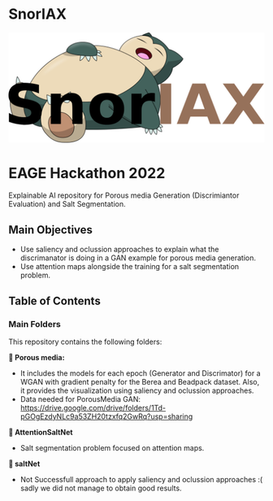 # SnorIAX

![SnorIAX](https://github.com/EAGE-Annual-Hackathon/SnorIAX/blob/main/logo.png)

# EAGE Hackathon 2022
Explainable AI repository for Porous media Generation (Discrimiantor Evaluation) and Salt Segmentation. 



## Main Objectives
- Use saliency and oclussion approaches to explain what the discrimanator is doing in a GAN example for porous media generation. 
- Use attention maps alongside the training for a salt segmentation problem. 

## Table of Contents
### Main Folders
This repository contains the following folders: 

**:open_file_folder:  Porous media:** 
  - It includes the models for each epoch (Generator and Discrimator) for a WGAN with gradient penalty for the Berea and Beadpack dataset. Also, it provides the visualization using saliency and oclussion approaches. 
  - Data needed for PorousMedia GAN:  https://drive.google.com/drive/folders/1Td-pGOgEzdyNLc9a53ZH20tzxfq2GwRq?usp=sharing
  
**:open_file_folder: AttentionSaltNet**
  - Salt segmentation problem focused on attention maps. 


**:open_file_folder: saltNet**
  - Not Successfull approach to apply saliency and oclussion approaches  :( sadly we did not manage to obtain good results. 





